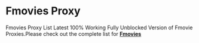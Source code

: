 # Fmovies Proxy 
Fmovies Proxy List Latest 100% Working Fully Unblocked Version of Fmovie Proxies.Please check out the complete list for <a href="https://coolsunny222222.github.io/fmoviesproxy.github.io/"><b>Fmovies</b></a>
